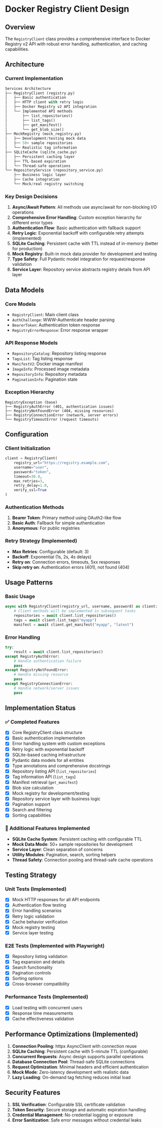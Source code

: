 # Docker Registry Client Design

## Overview

The `RegistryClient` class provides a comprehensive interface to Docker Registry v2 API with robust error handling, authentication, and caching capabilities.

## Architecture

### Current Implementation

```python
Services Architecture
├── RegistryClient (registry.py)
│   ├── Basic authentication
│   ├── HTTP client with retry logic
│   ├── Docker Registry v2 API integration
│   └── Implemented API methods
│       ├── list_repositories()
│       ├── list_tags()
│       ├── get_manifest()
│       └── get_blob_size()
├── MockRegistry (mock_registry.py)
│   ├── Development/testing mock data
│   ├── 50+ sample repositories
│   └── Realistic tag information
├── SQLiteCache (sqlite_cache.py)
│   ├── Persistent caching layer
│   ├── TTL-based expiration
│   └── Thread-safe operations
└── RepositoryService (repository_service.py)
    ├── Business logic layer
    ├── Cache integration
    └── Mock/real registry switching
```

### Key Design Decisions

1. **Async/Await Pattern**: All methods use async/await for non-blocking I/O operations
2. **Comprehensive Error Handling**: Custom exception hierarchy for different error types
3. **Authentication Flow**: Basic authentication with fallback support
4. **Retry Logic**: Exponential backoff with configurable retry attempts (implemented)
5. **SQLite Caching**: Persistent cache with TTL instead of in-memory (better for production)
6. **Mock Registry**: Built-in mock data provider for development and testing
7. **Type Safety**: Full Pydantic model integration for request/response validation
8. **Service Layer**: Repository service abstracts registry details from API layer

## Data Models

### Core Models

- `RegistryClient`: Main client class
- `AuthChallenge`: WWW-Authenticate header parsing
- `BearerToken`: Authentication token response
- `RegistryErrorResponse`: Error response wrapper

### API Response Models

- `RepositoryCatalog`: Repository listing response
- `TagsList`: Tag listing response  
- `ManifestV2`: Docker image manifest
- `ImageInfo`: Processed image metadata
- `RepositoryInfo`: Repository metadata
- `PaginationInfo`: Pagination state

### Exception Hierarchy

```text
RegistryException (base)
├── RegistryAuthError (401, authentication issues)
├── RegistryNotFoundError (404, missing resources)
├── RegistryConnectionError (network, server errors)
└── RegistryTimeoutError (request timeouts)
```

## Configuration

### Client Initialization

```python
client = RegistryClient(
    registry_url="https://registry.example.com",
    username="user",
    password="token", 
    timeout=30.0,
    max_retries=3,
    retry_delay=1.0,
    verify_ssl=True
)
```

### Authentication Methods

1. **Bearer Token**: Primary method using OAuth2-like flow
2. **Basic Auth**: Fallback for simple authentication
3. **Anonymous**: For public registries

### Retry Strategy (Implemented)

- **Max Retries**: Configurable (default: 3)
- **Backoff**: Exponential (1s, 2s, 4s delays)
- **Retry on**: Connection errors, timeouts, 5xx responses
- **Skip retry on**: Authentication errors (401), not found (404)

## Usage Patterns

### Basic Usage

```python
async with RegistryClient(registry_url, username, password) as client:
    # Client methods will be implemented in subsequent tasks
    repositories = await client.list_repositories()
    tags = await client.list_tags("myapp")
    manifest = await client.get_manifest("myapp", "latest")
```

### Error Handling

```python
try:
    result = await client.list_repositories()
except RegistryAuthError:
    # Handle authentication failure
    pass
except RegistryNotFoundError:
    # Handle missing resource
    pass
except RegistryConnectionError:
    # Handle network/server issues
    pass
```

## Implementation Status

### ✅ Completed Features

- [x] Core RegistryClient class structure
- [x] Basic authentication implementation
- [x] Error handling system with custom exceptions
- [x] Retry logic with exponential backoff
- [x] SQLite-based caching infrastructure
- [x] Pydantic data models for all entities
- [x] Type annotations and comprehensive docstrings
- [x] Repository listing API (`list_repositories`)
- [x] Tag information API (`list_tags`)
- [x] Manifest retrieval (`get_manifest`)
- [x] Blob size calculation
- [x] Mock registry for development/testing
- [x] Repository service layer with business logic
- [x] Pagination support
- [x] Search and filtering
- [x] Sorting capabilities

### 🚀 Additional Features Implemented

- **SQLite Cache System**: Persistent caching with configurable TTL
- **Mock Data Mode**: 50+ sample repositories for development
- **Service Layer**: Clean separation of concerns
- **Utility Modules**: Pagination, search, sorting helpers
- **Thread Safety**: Connection pooling and thread-safe cache operations

## Testing Strategy

### Unit Tests (Implemented)

- [x] Mock HTTP responses for all API endpoints
- [x] Authentication flow testing
- [x] Error handling scenarios
- [x] Retry logic validation
- [x] Cache behavior verification
- [x] Mock registry testing
- [x] Service layer testing

### E2E Tests (Implemented with Playwright)

- [x] Repository listing validation
- [x] Tag expansion and details
- [x] Search functionality
- [x] Pagination controls
- [x] Sorting options
- [x] Cross-browser compatibility

### Performance Tests (Implemented)

- [x] Load testing with concurrent users
- [x] Response time measurements
- [x] Cache effectiveness validation

## Performance Optimizations (Implemented)

1. **Connection Pooling**: httpx AsyncClient with connection reuse
2. **SQLite Caching**: Persistent cache with 5-minute TTL (configurable)
3. **Concurrent Requests**: Async design supports parallel operations
4. **Database Connection Pool**: Thread-safe SQLite connections
5. **Request Optimization**: Minimal headers and efficient authentication
6. **Mock Mode**: Zero-latency development with realistic data
7. **Lazy Loading**: On-demand tag fetching reduces initial load

## Security Features

1. **SSL Verification**: Configurable SSL certificate validation
2. **Token Security**: Secure storage and automatic expiration handling  
3. **Credential Management**: No credential logging or exposure
4. **Error Sanitization**: Safe error messages without credential leaks
